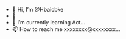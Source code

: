 - 👋 Hi, I’m @Hbaicbke
- 👀 
- 🌱 I’m currently learning Act...
- 📫 How to reach me xxxxxxxx@xxxxxxxx...

<!---
Hbaicbke/Hbaicbke is a ✨ special ✨ repository because its `README.md` (this file) appears on your GitHub profile.
You can click the Preview link to take a look at your changes.
--->
